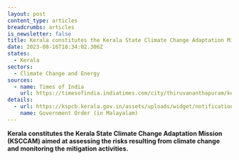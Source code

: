 ```yaml
---
layout: post
content_type: articles
breadcrumbs: articles
is_newsletter: false
title: Kerala constitutes the Kerala State Climate Change Adaptation Mission (KSCCAM)
date: 2023-08-16T18:34:02.306Z
states:
  - Kerala
sectors:
  - Climate Change and Energy
sources:
  - name: Times of India
    url: https://timesofindia.indiatimes.com/city/thiruvananthapuram/kerala-forms-climate-change-adaptation-mission/articleshow/102568174.cms
details:
  - url: https://kspcb.kerala.gov.in/assets/uploads/widget/notifications/ksccam-ORDER_04-08-2023.pdf
    name: Government Order (in Malayalam)
---
```

**Kerala constitutes the Kerala State Climate Change Adaptation Mission (KSCCAM) aimed at assessing the risks resulting from climate change and monitoring the mitigation activities.**

